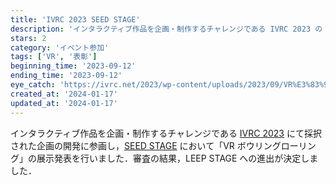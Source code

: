 ```yaml
---
title: 'IVRC 2023 SEED STAGE'
description: 'インタラクティブ作品を企画・制作するチャレンジである IVRC 2023 の SEED STAGE にて，「VR ボウリングローリング」の展示発表を行いました．'
stars: 2
category: 'イベント参加'
tags: ['VR', '表彰']
beginning_time: '2023-09-12'
ending_time: '2023-09-12'
eye_catch: 'https://ivrc.net/2023/wp-content/uploads/2023/09/VR%E3%83%9C%E3%82%A6%E3%83%AA%E3%83%B3%E3%82%B0%E3%83%AD%E3%83%BC%E3%83%AA%E3%83%B3%E3%82%B0.png'
created_at: '2024-01-17'
updated_at: '2024-01-17'
---
```


インタラクティブ作品を企画・制作するチャレンジである [IVRC 2023](https://ivrc.net/2023/) にて採択された企画の開発に参画し，[SEED STAGE](https://ivrc.net/2023/seed-stage/) において「VR ボウリングローリング」の展示発表を行いました．審査の結果，LEEP STAGE への進出が決定しました．
